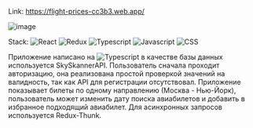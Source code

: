 Link: https://flight-prices-cc3b3.web.app/

![image](https://user-images.githubusercontent.com/64471555/112011171-0e0c0e80-8b39-11eb-9cc8-36b1a34cf726.png)

Stack:
![React](https://img.shields.io/badge/-REACT-282c34?style=for-the-badge&logo=react)
![Redux](https://img.shields.io/badge/-Redux-282c34?style=for-the-badge&logo=Redux)
![Typescript](https://img.shields.io/badge/-Typescript-282c34?style=for-the-badge&logo=Typescript)
![Javascript](https://img.shields.io/badge/-Javascript-282c34?style=for-the-badge&logo=Javascript)
![CSS](https://img.shields.io/badge/-CSS-282c34?style=for-the-badge&logo=css3)

Приложение написано на ![Typescript](https://img.shields.io/badge/-Typescript-282c34?style=for-the-badge&logo=Typescript) в качестве базы данных используется SkySkannerAPI.
Пользователь сначала проходит авторизацию, она реализована простой проверкой значений на валидность, так как API для регистрации отсутствовал. Приложение показывает билеты по одному направлению (Москва - Нью-Йорк), пользователь может изменить дату поиска авиабилетов и добавить в избранное подходящий авиабилет.
Для асинхронных запросов используется Redux-Thunk.
